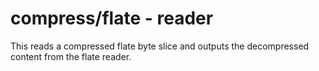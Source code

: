 # compress/flate - reader

This reads a compressed flate byte slice and outputs the decompressed content from the flate reader.
